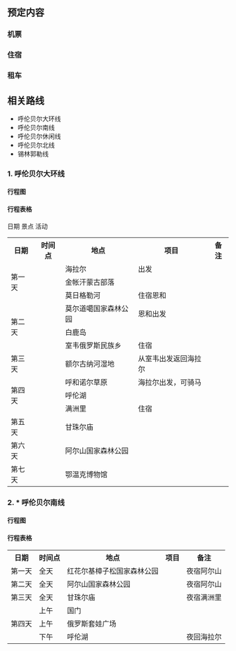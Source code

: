 ## 预定内容  
### 机票  
### 住宿  
### 租车  
## 相关路线  
* 呼伦贝尔大环线  
* 呼伦贝尔南线
* 呼伦贝尔休闲线
* 呼伦贝尔北线
* 锡林郭勒线
### 1. 呼伦贝尔大环线  
#### 行程图  
#### 行程表格  
日期 景点 活动  
<table>
	<tr>
	    <th>日期</th>
	    <th>时间点</th>
	    <th>地点</th>
	    <th>项目</th>
	    <th>备注</th>  
	</tr >
	<tr >
	    <td rowspan="3">第一天</td>
	    <td> </td>
	    <td>海拉尔</td>  
	    <td>出发</td>
	    <td> </td>
	</tr>
	<tr>
	    <td> </td>
	    <td>金帐汗蒙古部落</td>
	    <td></td>
	    <td></td>
	</tr>
	<tr>
	    <td ></td>
	    <td >莫日格勒河</td>
	    <td >住宿恩和</td>
	    <td ></td>
	</tr>
	<tr>
	    <td rowspan="3">第二天</td>
	    <td> </td>
	    <td>莫尔道噶国家森林公园</td>  
	    <td>恩和出发</td>
	    <td></td>
	</tr>
	<tr>
	    <td ></td>
	    <td >白鹿岛</td>
	    <td ></td>
	    <td ></td>
	</tr>
	<tr>
	    <td ></td>
	    <td >室韦俄罗斯民族乡</td>
	    <td >住宿</td>
	    <td ></td>
	</tr>
	<tr>
	    <td rowspan="1">第三天</td>
	    <td ></td>
	    <td >额尔古纳河湿地</td>
	    <td >从室韦出发返回海拉尔</td>
	    <td ></td>
	</tr>
	<tr>
	    <td rowspan="3">第四天</td>
	    <td ></td>
	    <td >呼和诺尔草原</td>
	    <td >海拉尔出发，可骑马</td>
	    <td ></td>
	</tr>
	<tr>
	    <td ></td>
	    <td >呼伦湖</td>
	    <td ></td>
	    <td ></td>
	</tr>
        <tr>
	    <td ></td>
	    <td >满洲里</td>
	    <td >住宿</td>
	    <td ></td>
	</tr>
	<tr>
	    <td rowspan="1">第五天</td>
	    <td ></td>
	    <td >甘珠尔庙</td>
	    <td ></td>
	    <td ></td>
	</tr>
	<tr>
	    <td rowspan="1">第六天</td>
	    <td ></td>
	    <td >阿尔山国家森林公园</td>
	    <td ></td>
	    <td ></td>
	</tr>
	<tr>
	    <td rowspan="1">第七天</td>
	    <td ></td>
	    <td >鄂温克博物馆</td>
	    <td ></td>
	    <td ></td>
	</tr>
</table>  

### 2. * 呼伦贝尔南线  
#### 行程图
#### 行程表格
<table>
	<tr>
	    <th>日期</th>
	    <th>时间点</th>
	    <th>地点</th>
	    <th>项目</th>
	    <th>备注</th>  
	</tr >
	<tr >
	    <td rowspan="1">第一天</td>
	    <td>全天</td>
	    <td>红花尔基樟子松国家森林公园</td>  
	    <td> </td>
	    <td>夜宿阿尔山</td>
	</tr>
	<tr>
	    <td>第二天 </td>
	    <td>全天</td>
	    <td>阿尔山国家森林公园</td>
	    <td></td>
	    <td>夜宿阿尔山</td>
	</tr>
	<tr>
	    <td rowspan="1">第三天</td>
	    <td >全天</td>
	    <td >甘珠尔庙</td>
	    <td ></td>
	    <td >夜宿满洲里</td>
	</tr>
	<tr>
	    <td rowspan="3">第四天</td>
	    <td>上午</td>
	    <td>国门</td>  
	    <td></td>
	    <td></td>
	</tr>
	<tr>
	    <td >上午</td>
	    <td >俄罗斯套娃广场</td>
	    <td ></td>
	    <td ></td>
	</tr>
	<tr>
	    <td >下午</td>
	    <td >呼伦湖</td>
	    <td ></td>
	    <td >夜回海拉尔</td>
	</tr>
</table>  
